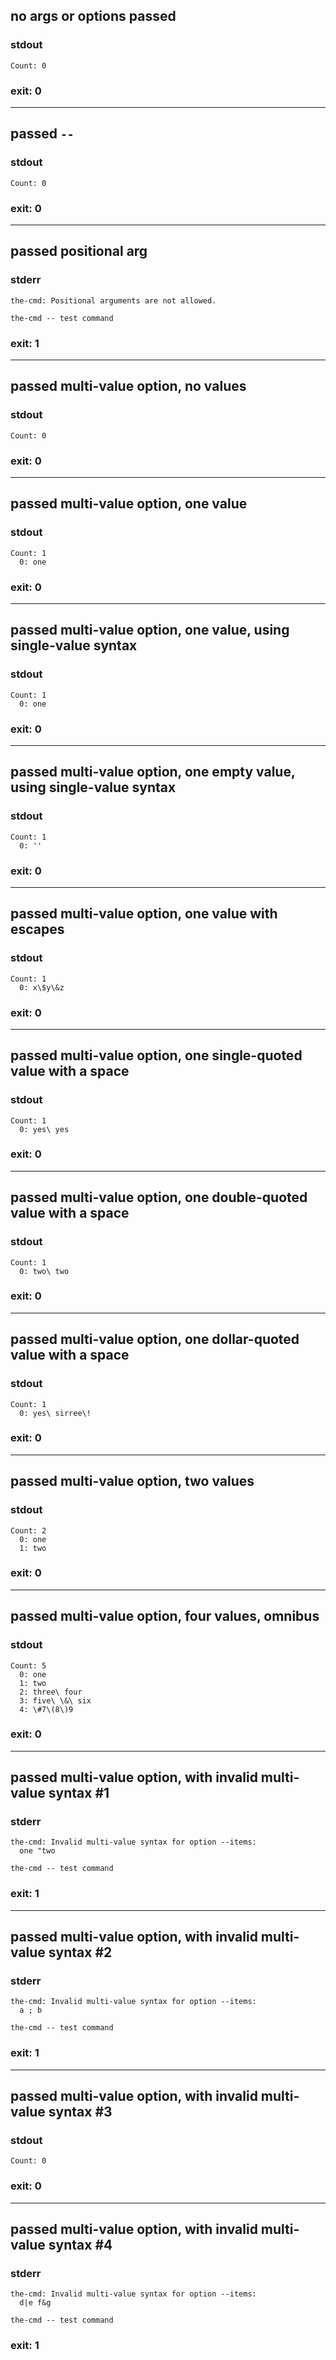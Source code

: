 ## no args or options passed

### stdout
```
Count: 0
```

### exit: 0

- - - - - - - - - -

## passed `--`

### stdout
```
Count: 0
```

### exit: 0

- - - - - - - - - -

## passed positional arg

### stderr
```
the-cmd: Positional arguments are not allowed.

the-cmd -- test command
```

### exit: 1

- - - - - - - - - -

## passed multi-value option, no values

### stdout
```
Count: 0
```

### exit: 0

- - - - - - - - - -

## passed multi-value option, one value

### stdout
```
Count: 1
  0: one
```

### exit: 0

- - - - - - - - - -

## passed multi-value option, one value, using single-value syntax

### stdout
```
Count: 1
  0: one
```

### exit: 0

- - - - - - - - - -

## passed multi-value option, one empty value, using single-value syntax

### stdout
```
Count: 1
  0: ''
```

### exit: 0

- - - - - - - - - -

## passed multi-value option, one value with escapes

### stdout
```
Count: 1
  0: x\$y\&z
```

### exit: 0

- - - - - - - - - -

## passed multi-value option, one single-quoted value with a space

### stdout
```
Count: 1
  0: yes\ yes
```

### exit: 0

- - - - - - - - - -

## passed multi-value option, one double-quoted value with a space

### stdout
```
Count: 1
  0: two\ two
```

### exit: 0

- - - - - - - - - -

## passed multi-value option, one dollar-quoted value with a space

### stdout
```
Count: 1
  0: yes\ sirree\!
```

### exit: 0

- - - - - - - - - -

## passed multi-value option, two values

### stdout
```
Count: 2
  0: one
  1: two
```

### exit: 0

- - - - - - - - - -

## passed multi-value option, four values, omnibus

### stdout
```
Count: 5
  0: one
  1: two
  2: three\ four
  3: five\ \&\ six
  4: \#7\(8\)9
```

### exit: 0

- - - - - - - - - -

## passed multi-value option, with invalid multi-value syntax #1

### stderr
```
the-cmd: Invalid multi-value syntax for option --items:
  one "two

the-cmd -- test command
```

### exit: 1

- - - - - - - - - -

## passed multi-value option, with invalid multi-value syntax #2

### stderr
```
the-cmd: Invalid multi-value syntax for option --items:
  a ; b

the-cmd -- test command
```

### exit: 1

- - - - - - - - - -

## passed multi-value option, with invalid multi-value syntax #3

### stdout
```
Count: 0
```

### exit: 0

- - - - - - - - - -

## passed multi-value option, with invalid multi-value syntax #4

### stderr
```
the-cmd: Invalid multi-value syntax for option --items:
  d|e f&g

the-cmd -- test command
```

### exit: 1
